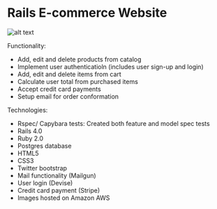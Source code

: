 Rails E-commerce Website
========================

![alt text](https://s3.amazonaws.com/Github-14/iStore-1.png "E-commerce Website - Ruby on Rails")

Functionality: 
- Add, edit and delete products from catalog
- Implement user authenticatioln (includes user sign-up and login)
- Add, edit and delete items from cart
- Calculate user total from purchased items 
- Accept credit card payments
- Setup email for order conformation

Technologies:
- Rspec/ Capybara tests: Created both feature and model spec tests
- Rails 4.0
- Ruby 2.0
- Postgres database
- HTML5
- CSS3
- Twitter bootstrap
- Mail functionality (Mailgun)
- User login (Devise)
- Credit card payment (Stripe)
- Images hosted on Amazon AWS


